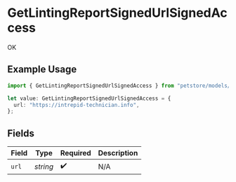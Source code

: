 # GetLintingReportSignedUrlSignedAccess

OK

## Example Usage

```typescript
import { GetLintingReportSignedUrlSignedAccess } from "petstore/models/operations";

let value: GetLintingReportSignedUrlSignedAccess = {
  url: "https://intrepid-technician.info",
};
```

## Fields

| Field              | Type               | Required           | Description        |
| ------------------ | ------------------ | ------------------ | ------------------ |
| `url`              | *string*           | :heavy_check_mark: | N/A                |